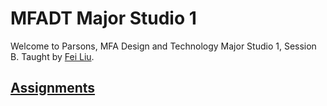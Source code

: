 # MFADT Major Studio 1

Welcome to Parsons, MFA Design and Technology Major Studio 1, Session B. Taught by [Fei Liu](../).

## [Assignments](Assignments/)